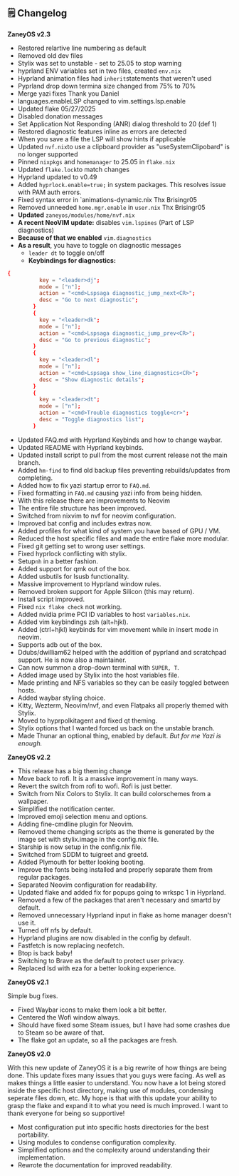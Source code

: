 ## 🗒️ Changelog

**ZaneyOS v2.3**

- Restored relartive line numbering as default
- Removed old dev files
- Stylix was set to unstable - set to 25.05 to stop warning
- hyprland ENV variables set in two files, created `env.nix`
- Hyprland animation files had `inherit`statements that weren't used
- Pyprland drop down termina size changed from 75% to 70%
- Merge yazi fixes Thank you Daniel
- languages.enableLSP changed to vim.settings.lsp.enable
- Updated flake 05/27/2025
- Disabled donation messages
- Set Application Not Responding (ANR) dialog threshold to 20 (def 1)
- Restored diagnostic features inline as errors are detected
- When you save a file the LSP will show hints if applicable
- Updated `nvf.nix`to use a clipboard provider as "useSystemClipobard" is no
  longer supported
- Pinned `nixpkgs` and `homemanager` to 25.05 in `flake.nix`
- Updated `flake.lock`to match changes
- Hyprland updated to v0.49
- Added `hyprlock.enable=true;` in system packages. This resolves issue with PAM
  auth errors.
- Fixed syntax error in `animations-dynamic.nix Thx Brisingr05
- Removed unneeded `home.mgr.enable` in `user.nix` Thx Brisingr05
- **Updated** `zaneyos/modules/home/nvf.nix`
- **A recent NeoVIM update:** disables `vim.lspines` (Part of LSP diagnostics)
- **Because of that we enabled** `vim.diagnostics`
- **As a result**, you have to toggle on diagnostic messages
  - `leader dt` to toggle on/off
  - **Keybindings for diagnostics:**

```toml
{
          key = "<leader>dj";
          mode = ["n"];
          action = "<cmd>Lspsaga diagnostic_jump_next<CR>";
          desc = "Go to next diagnostic";
        }
        {
          key = "<leader>dk";
          mode = ["n"];
          action = "<cmd>Lspsaga diagnostic_jump_prev<CR>";
          desc = "Go to previous diagnostic";
        }
        {
          key = "<leader>dl";
          mode = ["n"];
          action = "<cmd>Lspsaga show_line_diagnostics<CR>";
          desc = "Show diagnostic details";
        }
        {
          key = "<leader>dt";
          mode = ["n"];
          action = "<cmd>Trouble diagnostics toggle<cr>";
          desc = "Toggle diagnostics list";
        }
```

- Updated FAQ.md with Hyprland Keybinds and how to change waybar.
- Updated README with Hyprland keybinds.
- Updated install script to pull from the most current release not the main
  branch.
- Added `hm-find` to find old backup files preventing rebuilds/updates from
  completing.
- Added how to fix yazi startup error to `FAQ.md`.
- Fixed formatting in `FAQ.md` causing yazi info from being hidden.
- With this release there are improvements to Neovim
- The entire file structure has been improved.
- Switched from nixvim to nvf for neovim configuration.
- Improved bat config and includes extras now.
- Added profiles for what kind of system you have based of GPU / VM.
- Reduced the host specific files and made the entire flake more modular.
- Fixed git getting set to wrong user settings.
- Fixed hyprlock conflicting with stylix.
- Setup`nh` in a better fashion.
- Added support for qmk out of the box.
- Added usbutils for lsusb functionality.
- Massive improvement to Hyprland window rules.
- Removed broken support for Apple Silicon (this may return).
- Install script improved.
- Fixed `nix flake check` not working.
- Added nvidia prime PCI ID variables to host `variables.nix`.
- Added vim keybindings zsh (alt+hjkl).
- Added (ctrl+hjkl) keybinds for vim movement while in insert mode in neovim.
- Supports adb out of the box.
- Ddubs/dwilliam62 helped with the addition of pyprland and scratchpad support.
  He is now also a maintainer.
- Can now summon a drop-down terminal with `SUPER, T`.
- Added image used by Stylix into the host variables file.
- Made printing and NFS variables so they can be easily toggled between hosts.
- Added waybar styling choice.
- Kitty, Wezterm, Neovim/nvf, and even Flatpaks all properly themed with Stylix.
- Moved to hyprpolkitagent and fixed qt theming.
- Stylix options that I wanted forced us back on the unstable branch.
- Made Thunar an optional thing, enabled by default. _But for me Yazi is
  enough._

**ZaneyOS v2.2**

- This release has a big theming change
- Move back to rofi. It is a massive improvement in many ways.
- Revert the switch from rofi to wofi. Rofi is just better.
- Switch from Nix Colors to Stylix. It can build colorschemes from a wallpaper.
- Simplified the notification center.
- Improved emoji selection menu and options.
- Adding fine-cmdline plugin for Neovim.
- Removed theme changing scripts as the theme is generated by the image set with
  stylix.image in the config.nix file.
- Starship is now setup in the config.nix file.
- Switched from SDDM to tuigreet and greetd.
- Added Plymouth for better looking booting.
- Improve the fonts being installed and properly separate them from regular
  packages.
- Separated Neovim configuration for readability.
- Updated flake and added fix for popups going to wrkspc 1 in Hyprland.
- Removed a few of the packages that aren't necessary and smartd by default.
- Removed unnecessary Hyprland input in flake as home manager doesn't use it.
- Turned off nfs by default.
- Hyprland plugins are now disabled in the config by default.
- Fastfetch is now replacing neofetch.
- Btop is back baby!
- Switching to Brave as the default to protect user privacy.
- Replaced lsd with eza for a better looking experience.

**ZaneyOS v2.1**

Simple bug fixes.

- Fixed Waybar icons to make them look a bit better.
- Centered the Wofi window always.
- Should have fixed some Steam issues, but I have had some crashes due to Steam
  so be aware of that.
- The flake got an update, so all the packages are fresh.

**ZaneyOS v2.0**

With this new update of ZaneyOS it is a big rewrite of how things are being
done. This update fixes many issues that you guys were facing. As well as makes
things a little easier to understand. You now have a lot being stored inside the
specific host directory, making use of modules, condensing seperate files down,
etc. My hope is that with this update your ability to grasp the flake and expand
it to what you need is much improved. I want to thank everyone for being so
supportive!

- Most configuration put into specific hosts directories for the best
  portability.
- Using modules to condense configuration complexity.
- Simplified options and the complexity around understanding their
  implementation.
- Rewrote the documentation for improved readability.
